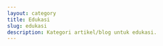 ```yaml
---
layout: category
title: Edukasi
slug: edukasi
description: Kategori artikel/blog untuk edukasi.
---
```

